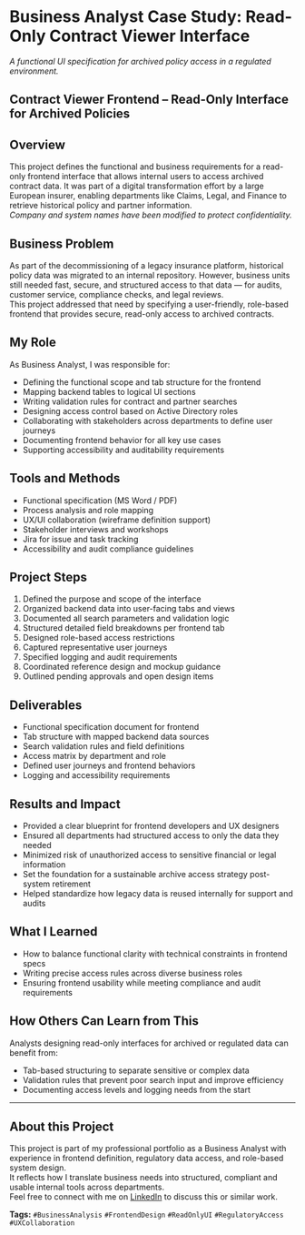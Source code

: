 # Business Analyst Case Study: Read-Only Contract Viewer Interface  
_A functional UI specification for archived policy access in a regulated environment._

## Contract Viewer Frontend – Read-Only Interface for Archived Policies

## Overview  
This project defines the functional and business requirements for a read-only frontend interface that allows internal users to access archived contract data. It was part of a digital transformation effort by a large European insurer, enabling departments like Claims, Legal, and Finance to retrieve historical policy and partner information.  
_Company and system names have been modified to protect confidentiality._

## Business Problem  
As part of the decommissioning of a legacy insurance platform, historical policy data was migrated to an internal repository. However, business units still needed fast, secure, and structured access to that data — for audits, customer service, compliance checks, and legal reviews.  
This project addressed that need by specifying a user-friendly, role-based frontend that provides secure, read-only access to archived contracts.

## My Role  
As Business Analyst, I was responsible for:

- Defining the functional scope and tab structure for the frontend  
- Mapping backend tables to logical UI sections  
- Writing validation rules for contract and partner searches  
- Designing access control based on Active Directory roles  
- Collaborating with stakeholders across departments to define user journeys  
- Documenting frontend behavior for all key use cases  
- Supporting accessibility and auditability requirements  

## Tools and Methods  

- Functional specification (MS Word / PDF)  
- Process analysis and role mapping  
- UX/UI collaboration (wireframe definition support)  
- Stakeholder interviews and workshops  
- Jira for issue and task tracking  
- Accessibility and audit compliance guidelines  

## Project Steps  

1. Defined the purpose and scope of the interface  
2. Organized backend data into user-facing tabs and views  
3. Documented all search parameters and validation logic  
4. Structured detailed field breakdowns per frontend tab  
5. Designed role-based access restrictions  
6. Captured representative user journeys  
7. Specified logging and audit requirements  
8. Coordinated reference design and mockup guidance  
9. Outlined pending approvals and open design items  

## Deliverables  

- Functional specification document for frontend  
- Tab structure with mapped backend data sources  
- Search validation rules and field definitions  
- Access matrix by department and role  
- Defined user journeys and frontend behaviors  
- Logging and accessibility requirements  

## Results and Impact  

- Provided a clear blueprint for frontend developers and UX designers  
- Ensured all departments had structured access to only the data they needed  
- Minimized risk of unauthorized access to sensitive financial or legal information  
- Set the foundation for a sustainable archive access strategy post-system retirement  
- Helped standardize how legacy data is reused internally for support and audits  

## What I Learned  

- How to balance functional clarity with technical constraints in frontend specs  
- Writing precise access rules across diverse business roles  
- Ensuring frontend usability while meeting compliance and audit requirements  

## How Others Can Learn from This  

Analysts designing read-only interfaces for archived or regulated data can benefit from:

- Tab-based structuring to separate sensitive or complex data  
- Validation rules that prevent poor search input and improve efficiency  
- Documenting access levels and logging needs from the start

- ---

## About this Project

This project is part of my professional portfolio as a Business Analyst with experience in frontend definition, regulatory data access, and role-based system design.  
It reflects how I translate business needs into structured, compliant and usable internal tools across departments.  
Feel free to connect with me on [LinkedIn](https://www.linkedin.com/in/pablo-damian-pavon) to discuss this or similar work.


**Tags:** `#BusinessAnalysis` `#FrontendDesign` `#ReadOnlyUI` `#RegulatoryAccess` `#UXCollaboration`

